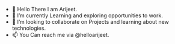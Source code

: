 - 👋 Hello There I am Arijeet.
- 🔭 I’m currently Learning and exploring opportunities to work. 
- 👯 I’m looking to collaborate on Projects and learning about new technologies.        
- 📫 You Can reach me via @helloarijeet. 
